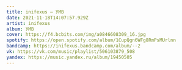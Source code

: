 ```yaml
---
title: inifexus — УМВ
date: 2021-11-18T14:07:57.929Z
artist: inifexus
album: УМВ
cover: https://f4.bcbits.com/img/a0846608309_16.jpg
spotify: https://open.spotify.com/album/1CupQgn6WFg8RmPsMUrlnn
bandcamp: https://inifexus.bandcamp.com/album/--2
vk: https://vk.com/music/playlist/506103879_508
yandex: https://music.yandex.ru/album/19450505
---
```

